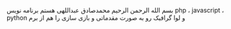 بسم الله الرحمن الرحیم
محمدصادق عبداللهی هستم برنامه نویس php ، javascript ، python و لوا
گرافیک رو به صورت مقدماتی و بازی سازی را هم از برم
